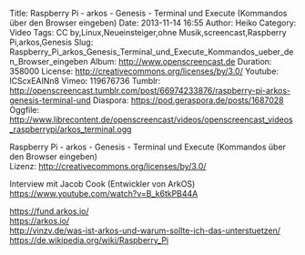 Title: Raspberry Pi - arkos - Genesis - Terminal und Execute (Kommandos über den Browser eingeben)
Date: 2013-11-14 16:55
Author: Heiko
Category: Video
Tags: CC by,Linux,Neueinsteiger,ohne Musik,screencast,Raspberry Pi,arkos,Genesis
Slug: Raspberry_Pi_arkos_Genesis_Terminal_und_Execute_Kommandos_ueber_den_Browser_eingeben
Album: http://www.openscreencast.de
Duration: 358000
License: http://creativecommons.org/licenses/by/3.0/
Youtube: lCScxEAINn8
Vimeo: 119676736
Tumblr: http://openscreencast.tumblr.com/post/66974233876/raspberry-pi-arkos-genesis-terminal-und
Diaspora: https://pod.geraspora.de/posts/1687028
Oggfile: http://www.librecontent.de/openscreencast/videos/openscreencast_videos_raspberrypi/arkos_terminal.ogg

Raspberry Pi - arkos - Genesis - Terminal und Execute (Kommandos über den
Browser eingeben)  
Lizenz: <http://creativecommons.org/licenses/by/3.0/>  
  
Interview mit Jacob Cook (Entwickler von ArkOS)
<https://www.youtube.com/watch?v=B_k6tkPB44A>  
  
<https://fund.arkos.io/>  
<https://arkos.io/>  
<http://vinzv.de/was-ist-arkos-und-warum-sollte-ich-das-unterstuetzen/>  
<https://de.wikipedia.org/wiki/Raspberry_Pi>

